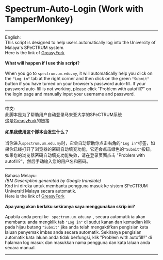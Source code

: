# Spectrum-Auto-Login (Work with TamperMonkey)
<hr>
English:<br/>
This script is designed to help users automatically log into the University of Malaya's SPeCTRUM system.
<br/>Here is the link of <a href="https://greasyfork.org/en/scripts/426048-spectrum-auto-login">GreasyFork</a>
<b><br/><br/>What will happen if I use this script?</b><br/><br/>
When you go to <code>spectrum.um.edu.my</code>, it will automatically help you click on the <code>"Log in"</code> tab at the right corner and then click on the green <code>"Submit"</code> button if you have turned on your browser's password auto-fill. If your password auto-fill is not working, please click "Problem with autofill?" on the login page and manually input your username and password.
<hr>
中文:<br/>
此脚本是为了帮助用户自动登录马来亚大学的SPeCTRUM系统
<br/>这是<a href="https://greasyfork.org/zh-CN/scripts/426048-spectrum-auto-login?locale_override=1">GreasyFork</a>的链接
<b><br/><br/>如果我使用这个脚本会发生什么？</b><br/><br/>
当你进入<code>spectrum.um.edu.my</code>时，它会自动帮助你点击右角的<code>"Log in"</code>标签，如果你已经打开了浏览器的密码自动填充功能，它还会点击绿色的<code>"Submit"</code>按钮。如果您的浏览器密码自动填充功能失效，请在登录页面点击 "Problem with autofill?"，然后手动输入您的用户名和密码。
<hr>
Bahasa Melayu:<br/>
<i>(BM Description generated by Google translate)</i><br />
Kod ini direka untuk membantu pengguna masuk ke sistem SPeCTRUM Universiti Malaya secara automatik.
<br/>Here is the link of <a href="https://greasyfork.org/id/scripts/426048-spectrum-auto-login?locale_override=1">GreasyFork</a>
<b><br/><br/>Apa yang akan berlaku sekiranya saya menggunakan skrip ini? </b><br/><br/>
Apabila anda pergi ke <code> spectrum.um.edu.my </code>, secara automatik ia akan membantu anda mengklik tab <code>"Log in"</code> di sudut kanan dan kemudian klik pada hijau butang <code>"Submit"</code> jika anda telah mengaktifkan pengisian kata laluan penyemak imbas anda secara automatik. Sekiranya pengisian automatik kata laluan anda tidak berfungsi, klik "Problem with autofill?" di halaman log masuk dan masukkan nama pengguna dan kata laluan anda secara manual.
<hr>


